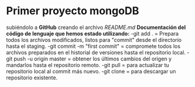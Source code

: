 # Primer proyecto mongoDB
subiéndolo a **GitHub**
creando el archivo *README.md*
**Documentación del código de lenguaje que hemos estado utilizando:**
-git add . = Prepara todos los archivos modificados, listos para "commit" desde el directorio hasta el staging.
-git commit -m "first commit" = compromete todos los archivos preparados en el historial de versiones hasta el repositorio local.
-git push -u origin master = obtener los últimos cambios del origen y mandarlos hasta el repositorio remoto.
-git pull = para actualizar tu repositorio local al commit más nuevo.
-git clone = para descargar un repositorio existente.